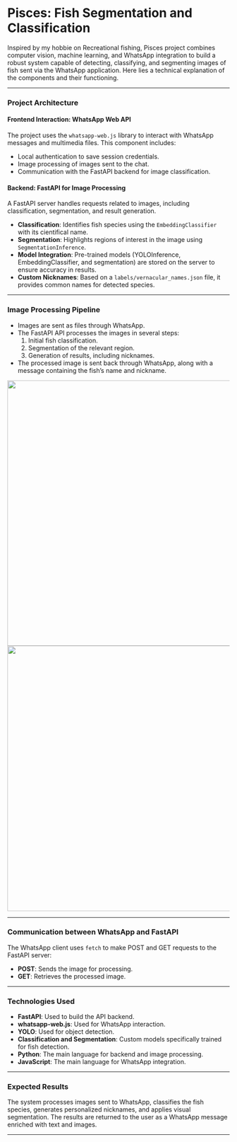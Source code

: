 # Pisces: Fish Segmentation and Classification

Inspired by my hobbie on Recreational fishing, Pisces project combines computer vision, machine learning, and WhatsApp integration to build a robust system capable of detecting, classifying, and segmenting images of fish sent via the WhatsApp application. Here lies a technical explanation of the components and their functioning.

---

### Project Architecture

#### **Frontend Interaction: WhatsApp Web API**
The project uses the `whatsapp-web.js` library to interact with WhatsApp messages and multimedia files. This component includes:
- Local authentication to save session credentials.
- Image processing of images sent to the chat.
- Communication with the FastAPI backend for image classification.


#### **Backend: FastAPI for Image Processing**
A FastAPI server handles requests related to images, including classification, segmentation, and result generation.
- **Classification**: Identifies fish species using the `EmbeddingClassifier` with its cientifical name.
- **Segmentation**: Highlights regions of interest in the image using `SegmentationInference`.
- **Model Integration**: Pre-trained models (YOLOInference, EmbeddingClassifier, and segmentation) are stored on the server to ensure accuracy in results.
- **Custom Nicknames**: Based on a `labels/vernacular_names.json` file, it provides common names for detected species.

---

### **Image Processing Pipeline**

- Images are sent as files through WhatsApp.
- The FastAPI API processes the images in several steps:
  1. Initial fish classification.
  2. Segmentation of the relevant region.
  3. Generation of results, including nicknames.
- The processed image is sent back through WhatsApp, along with a message containing the fish’s name and nickname.

<img height=600 src="https://github.com/user-attachments/assets/c89bbab3-4687-42c5-8a72-ce52374c6fcd" />

<img height=600 src="https://github.com/user-attachments/assets/7c277553-9f2f-4bb6-9f85-8438147e1439" />

---

### **Communication between WhatsApp and FastAPI**

The WhatsApp client uses `fetch` to make POST and GET requests to the FastAPI server:
- **POST**: Sends the image for processing.
- **GET**: Retrieves the processed image.

---

### **Technologies Used**

- **FastAPI**: Used to build the API backend.
- **whatsapp-web.js**: Used for WhatsApp interaction.
- **YOLO**: Used for object detection.
- **Classification and Segmentation**: Custom models specifically trained for fish detection.
- **Python**: The main language for backend and image processing.
- **JavaScript**: The main language for WhatsApp integration.

---

### **Expected Results**

The system processes images sent to WhatsApp, classifies the fish species, generates personalized nicknames, and applies visual segmentation. The results are returned to the user as a WhatsApp message enriched with text and images.

---
